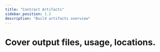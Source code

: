```yaml
---
title: "Contract Artifacts"
sidebar_position: 1.2
description: "Build artifacts overview"
---
```

# Cover output files, usage, locations.